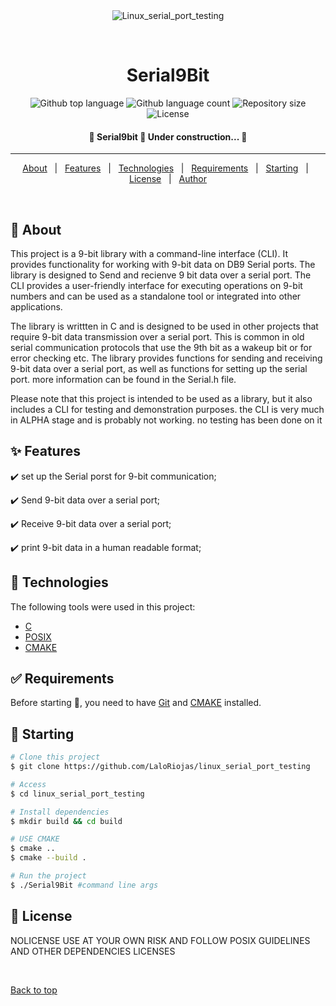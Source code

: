 
<div align="center" id="top"> 
  <img src="./.github/app.gif" alt="Linux_serial_port_testing" />

  &#xa0;

</div>

<h1 align="center">Serial9Bit</h1>

<p align="center">
  <img alt="Github top language" src="https://img.shields.io/github/languages/top/LaloRiojas/linux_serial_port_testing?color=56BEB8">
 <img alt="Github language count" src="https://img.shields.io/github/languages/count/LaloRiojas/linux_serial_port_testing?color=56BEB8" >
<img alt="Repository size" src="https://img.shields.io/github/repo-size/LaloRiojas/linux_serial_port_testing?color=56BEB8">
<img alt="License" src="https://img.shields.io/github/license/LaloRiojas/linux_serial_port_testing?color=56BEB8">
</p>


<h4 align="center"> 
	🚧  Serial9bit 🚀 Under construction...  🚧
</h4> 

<hr> 

<p align="center">
  <a href="#dart-about">About</a> &#xa0; | &#xa0; 
  <a href="#sparkles-features">Features</a> &#xa0; | &#xa0;
  <a href="#rocket-technologies">Technologies</a> &#xa0; | &#xa0;
  <a href="#white_check_mark-requirements">Requirements</a> &#xa0; | &#xa0;
  <a href="#checkered_flag-starting">Starting</a> &#xa0; | &#xa0;
  <a href="#memo-license">License</a> &#xa0; | &#xa0;
  <a href="https://github.com/{{YOUR_GITHUB_USERNAME}}" target="_blank">Author</a>
</p>

<br>

## :dart: About ##

This project is a 9-bit library with a command-line interface (CLI). It provides functionality for working with 9-bit data on DB9 Serial ports. The library is designed to Send and recienve 9 bit data over a serial port. The CLI provides a user-friendly interface for executing operations on 9-bit numbers and can be used as a standalone tool or integrated into other applications.

The library is writtten in C and is designed to be used in other projects that require 9-bit data transmission over a serial port. This is common in old serial communication protocols that use the 9th bit as a wakeup bit or for error checking etc. The library provides functions for sending and receiving 9-bit data over a serial port, as well as functions for setting up the serial port. more information can be found in the Serial.h file.

Please note that this project is intended to be used as a library, but it also includes a CLI for testing and demonstration purposes. the CLI is very much in ALPHA stage and is probably not working. no testing has been done on it 


## :sparkles: Features ##

:heavy_check_mark: set up the Serial porst for 9-bit communication; 

:heavy_check_mark: Send 9-bit data over a serial port;

:heavy_check_mark: Receive 9-bit data over a serial port;

:heavy_check_mark: print 9-bit data in a human readable format;


## :rocket: Technologies ##

The following tools were used in this project:

- [C](https://en.wikipedia.org/wiki/C_(programming_language))
- [POSIX](https://en.wikipedia.org/wiki/POSIX)
- [CMAKE](https://cmake.org/)

## :white_check_mark: Requirements ##

Before starting :checkered_flag:, you need to have [Git](https://git-scm.com) and [CMAKE](https://cmake.org/) installed.

## :checkered_flag: Starting ##

```bash
# Clone this project
$ git clone https://github.com/LaloRiojas/linux_serial_port_testing

# Access
$ cd linux_serial_port_testing

# Install dependencies
$ mkdir build && cd build 

# USE CMAKE
$ cmake .. 
$ cmake --build .

# Run the project
$ ./Serial9Bit #command line args

```
## :memo: License ##

NOLICENSE USE AT YOUR OWN RISK AND FOLLOW POSIX GUIDELINES AND OTHER DEPENDENCIES LICENSES


&#xa0;

<a href="#top">Back to top</a>
